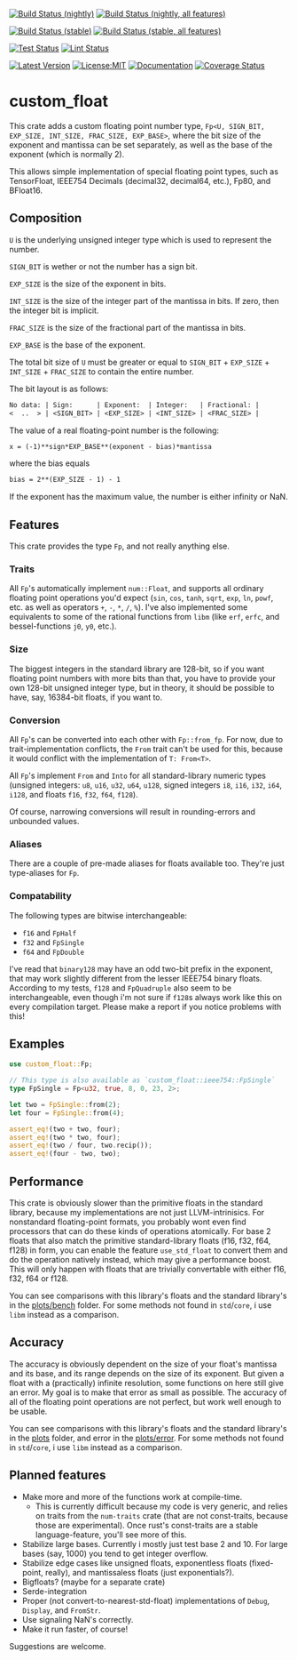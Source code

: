 [![Build Status (nightly)](https://github.com/sigurd4/custom_float/workflows/Build-nightly/badge.svg)](https://github.com/sigurd4/custom_float/actions/workflows/build-nightly.yml)
[![Build Status (nightly, all features)](https://github.com/sigurd4/custom_float/workflows/Build-nightly-all-features/badge.svg)](https://github.com/sigurd4/custom_float/actions/workflows/build-nightly-all-features.yml)

[![Build Status (stable)](https://github.com/sigurd4/custom_float/workflows/Build-stable/badge.svg)](https://github.com/sigurd4/custom_float/actions/workflows/build-stable.yml)
[![Build Status (stable, all features)](https://github.com/sigurd4/custom_float/workflows/Build-stable-all-features/badge.svg)](https://github.com/sigurd4/custom_float/actions/workflows/build-stable-all-features.yml)

[![Test Status](https://github.com/sigurd4/custom_float/workflows/Test/badge.svg)](https://github.com/sigurd4/custom_float/actions/workflows/test.yml)
[![Lint Status](https://github.com/sigurd4/custom_float/workflows/Lint/badge.svg)](https://github.com/sigurd4/custom_float/actions/workflows/lint.yml)

[![Latest Version](https://img.shields.io/crates/v/custom_float.svg)](https://crates.io/crates/custom_float)
[![License:MIT](https://img.shields.io/badge/License-MIT-yellow.svg)](https://opensource.org/licenses/MIT)
[![Documentation](https://img.shields.io/docsrs/custom_float)](https://docs.rs/custom_float)
[![Coverage Status](https://img.shields.io/codecov/c/github/sigurd4/custom_float)](https://app.codecov.io/github/sigurd4/custom_float)

# custom_float

This crate adds a custom floating point number type, `Fp<U, SIGN_BIT, EXP_SIZE, INT_SIZE, FRAC_SIZE, EXP_BASE>`, where the bit size of the exponent and mantissa can be set separately, as well as the base of the exponent (which is normally 2).

This allows simple implementation of special floating point types, such as TensorFloat, IEEE754 Decimals (decimal32, decimal64, etc.), Fp80, and BFloat16.

## Composition

`U` is the underlying unsigned integer type which is used to represent the number.

`SIGN_BIT` is wether or not the number has a sign bit.

`EXP_SIZE` is the size of the exponent in bits.

`INT_SIZE` is the size of the integer part of the mantissa in bits. If zero, then the integer bit is implicit.

`FRAC_SIZE` is the size of the fractional part of the mantissa in bits.

`EXP_BASE` is the base of the exponent.

The total bit size of `U` must be greater or equal to `SIGN_BIT` + `EXP_SIZE` + `INT_SIZE` + `FRAC_SIZE` to contain the entire number.

The bit layout is as follows:
```txt
No data: | Sign:      | Exponent:  | Integer:   | Fractional: |
<  ..  > | <SIGN_BIT> | <EXP_SIZE> | <INT_SIZE> | <FRAC_SIZE> |
```

The value of a real floating-point number is the following:
```txt
x = (-1)**sign*EXP_BASE**(exponent - bias)*mantissa
```

where the bias equals
```txt
bias = 2**(EXP_SIZE - 1) - 1
```

If the exponent has the maximum value, the number is either infinity or NaN.

## Features

This crate provides the type `Fp`, and not really anything else.

### Traits

All `Fp`'s automatically implement `num::Float`, and supports all ordinary floating point operations you'd expect (`sin`, `cos`, `tanh`, `sqrt`, `exp`, `ln`, `powf`, etc. as well as operators `+`, `-`, `*`, `/`, `%`). I've also implemented some equivalents to some of the rational functions from `libm` (like `erf`, `erfc`, and bessel-functions `j0`, `y0`, etc.).

### Size

The biggest integers in the standard library are 128-bit, so if you want floating point numbers with more bits than that, you have to provide your own 128-bit unsigned integer type, but in theory, it should be possible to have, say, 16384-bit floats, if you want to.

### Conversion

All `Fp`'s can be converted into each other with `Fp::from_fp`. For now, due to trait-implementation conflicts, the `From` trait can't be used for this, because it would conflict with the implementation of `T: From<T>`.

All `Fp`'s implement `From` and `Into` for all standard-library numeric types (unsigned integers: `u8`, `u16`, `u32`, `u64`, `u128`, signed integers `i8`, `i16`, `i32`, `i64`, `i128`, and floats `f16`, `f32`, `f64`, `f128`).

Of course, narrowing conversions will result in rounding-errors and unbounded values.

### Aliases

There are a couple of pre-made aliases for floats available too. They're just type-aliases for `Fp`.

### Compatability

The following types are bitwise interchangeable:
- `f16` and `FpHalf`
- `f32` and `FpSingle`
- `f64` and `FpDouble`

I've read that `binary128` may have an odd two-bit prefix in the exponent, that may work slightly different from the lesser IEEE754 binary floats. According to my tests, `f128` and `FpQuadruple` also seem to be interchangeable, even though i'm not sure if `f128`s always work like this on every compilation target. Please make a report if you notice problems with this!

## Examples

```rust
use custom_float::Fp;

// This type is also available as `custom_float::ieee754::FpSingle`
type FpSingle = Fp<u32, true, 8, 0, 23, 2>;

let two = FpSingle::from(2);
let four = FpSingle::from(4);

assert_eq!(two + two, four);
assert_eq!(two * two, four);
assert_eq!(two / four, two.recip());
assert_eq!(four - two, two);
```

## Performance

This crate is obviously slower than the primitive floats in the standard library, because my implementations are not just LLVM-intrinisics. For nonstandard floating-point formats, you probably wont even find processors that can do these kinds of operations atomically. For base 2 floats that also match the primitive standard-library floats (f16, f32, f64, f128) in form, you can enable the feature `use_std_float` to convert them and do the operation natively instead, which may give a performance boost. This will only happen with floats that are trivially convertable with either f16, f32, f64 or f128.

You can see comparisons with this library's floats and the standard library's in the [plots/bench](https://github.com/sigurd4/custom_float/tree/master/plots/bench) folder. For some methods not found in `std`/`core`, i use `libm` instead as a comparison.

## Accuracy

The accuracy is obviously dependent on the size of your float's mantissa and its base, and its range depends on the size of its exponent. But given a float with a (practically) infinite resolution, some functions on here still give an error. My goal is to make that error as small as possible. The accuracy of all of the floating point operations are not perfect, but work well enough to be usable.

You can see comparisons with this library's floats and the standard library's in the [plots](https://github.com/sigurd4/custom_float/tree/master/plots) folder, and error in the [plots/error](https://github.com/sigurd4/custom_float/tree/master/plots/error). For some methods not found in `std`/`core`, i use `libm` instead as a comparison.

## Planned features

- Make more and more of the functions work at compile-time.
    - This is currently difficult because my code is very generic, and relies on traits from the `num-traits` crate (that are not const-traits, because those are experimental). Once rust's const-traits are a stable language-feature, you'll see more of this.
- Stabilize large bases. Currently i mostly just test base 2 and 10. For large bases (say, 1000) you tend to get integer overflow.
- Stabilize edge cases like unsigned floats, exponentless floats (fixed-point, really), and mantissaless floats (just exponentials?).
- Bigfloats? (maybe for a separate crate)
- Serde-integration
- Proper (not convert-to-nearest-std-float) implementations of `Debug`, `Display`, and `FromStr`.
- Use signaling NaN's correctly.
- Make it run faster, of course!

Suggestions are welcome.